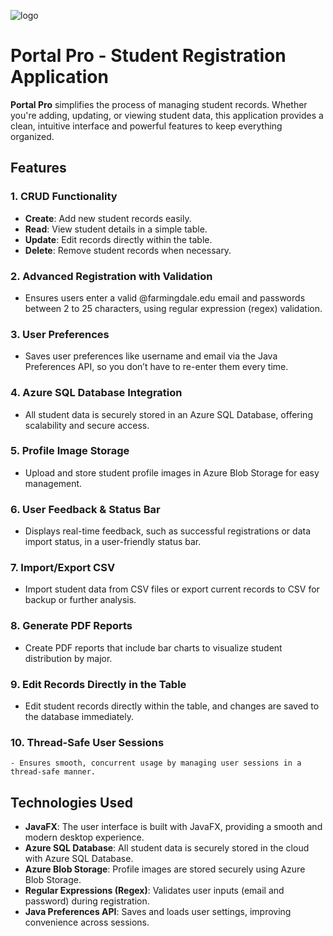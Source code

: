![logo](https://github.com/user-attachments/assets/23b7bc91-9269-4226-b129-faf616423dd3)
# **Portal Pro** - Student Registration Application

**Portal Pro** simplifies the process of managing student records. Whether you're adding, updating, or viewing student data, this application provides a clean, intuitive interface and powerful features to keep everything organized.

## **Features**

### 1. **CRUD Functionality**
   - **Create**: Add new student records easily.
   - **Read**: View student details in a simple table.
   - **Update**: Edit records directly within the table.
   - **Delete**: Remove student records when necessary.

### 2. **Advanced Registration with Validation**
   - Ensures users enter a valid @farmingdale.edu email and passwords between 2 to 25 characters, using regular expression (regex) validation.

### 3. **User Preferences**
   - Saves user preferences like username and email via the Java Preferences API, so you don’t have to re-enter them every time.

### 4. **Azure SQL Database Integration**
   - All student data is securely stored in an Azure SQL Database, offering scalability and secure access.

### 5. **Profile Image Storage**
   - Upload and store student profile images in Azure Blob Storage for easy management.

### 6. **User Feedback & Status Bar**
   - Displays real-time feedback, such as successful registrations or data import status, in a user-friendly status bar.

### 7. **Import/Export CSV**
   - Import student data from CSV files or export current records to CSV for backup or further analysis.

### 8. **Generate PDF Reports**
   - Create PDF reports that include bar charts to visualize student distribution by major.

### 9. **Edit Records Directly in the Table**
   - Edit student records directly within the table, and changes are saved to the database immediately.

### 10. **Thread-Safe User Sessions**
    - Ensures smooth, concurrent usage by managing user sessions in a thread-safe manner.

## **Technologies Used**

- **JavaFX**: The user interface is built with JavaFX, providing a smooth and modern desktop experience.
- **Azure SQL Database**: All student data is securely stored in the cloud with Azure SQL Database.
- **Azure Blob Storage**: Profile images are stored securely using Azure Blob Storage.
- **Regular Expressions (Regex)**: Validates user inputs (email and password) during registration.
- **Java Preferences API**: Saves and loads user settings, improving convenience across sessions.

